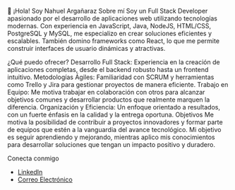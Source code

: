 👋 ¡Hola! Soy Nahuel Argañaraz
Sobre mí
Soy un Full Stack Developer apasionado por el desarrollo de aplicaciones web utilizando tecnologías modernas. Con experiencia en JavaScript, Java, NodeJS, HTML/CSS, PostgreSQL y MySQL, me especializo en crear soluciones eficientes y escalables. También domino frameworks como React, lo que me permite construir interfaces de usuario dinámicas y atractivas.

¿Qué puedo ofrecer?
Desarrollo Full Stack: Experiencia en la creación de aplicaciones completas, desde el backend robusto hasta un frontend intuitivo.
Metodologías Ágiles: Familiaridad con SCRUM y herramientas como Trello y Jira para gestionar proyectos de manera eficiente.
Trabajo en Equipo: Me motiva trabajar en colaboración con otros para alcanzar objetivos comunes y desarrollar productos que realmente marquen la diferencia.
Organización y Eficiencia: Un enfoque orientado a resultados, con un fuerte énfasis en la calidad y la entrega oportuna.
Objetivos
Me motiva la posibilidad de contribuir a proyectos innovadores y formar parte de equipos que estén a la vanguardia del avance tecnológico. Mi objetivo es seguir aprendiendo y mejorando, mientras aplico mis conocimientos para desarrollar soluciones que tengan un impacto positivo y duradero.

Conecta conmigo
- [LinkedIn](https://www.linkedin.com/in/nahuel-arga%C3%B1araz/)
- [Correo Electrónico](mailto:claudioarganaraz86@gmail.com)
